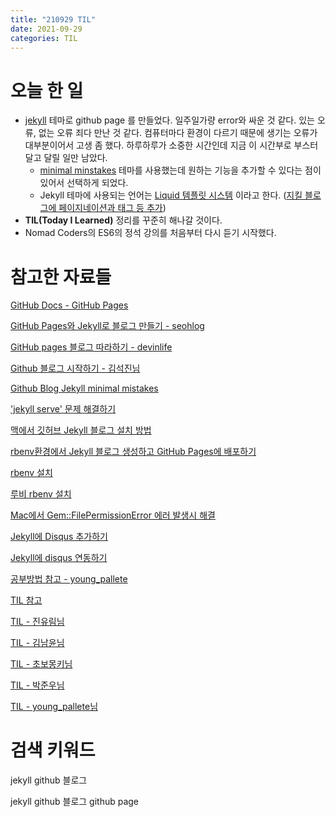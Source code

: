 ```yaml
---
title: "210929 TIL"
date: 2021-09-29
categories: TIL
---
```

# 오늘 한 일

- [jekyll](https://jekyllrb.com/) 테마로 github page 를 만들었다. 일주일가량 error와 싸운 것 같다. 있는 오류, 없는 오류 죄다 만난 것 같다. 컴퓨터마다 환경이 다르기 때문에 생기는 오류가 대부분이어서 고생 좀 했다. 하루하루가 소중한 시간인데 지금 이 시간부로 부스터 달고 달릴 일만 남았다.
  - [minimal minstakes](https://github.com/mmistakes/minimal-mistakes) 테마를 사용했는데 원하는 기능을 추가할 수 있다는 점이 있어서 선택하게 되었다.
  - Jekyll 테마에 사용되는 언어는 [Liquid 템플릿 시스템](http://jekyllrb-ko.github.io/docs/variables/) 이라고 한다. ([지킬 블로그에 페이지네이션과 태그 등 추가](https://nolboo.kim/blog/2014/01/09/upgrade-jekyll-github-blog/))
- **TIL(Today I Learned)** 정리를 꾸준히 해나갈 것이다.
- Nomad Coders의 ES6의 정석 강의를 처음부터 다시 듣기 시작했다. 

# 참고한 자료들

[GitHub Docs - GitHub Pages](https://docs.github.com/en/pages/getting-started-with-github-pages)

[GitHub Pages와 Jekyll로 블로그 만들기 - seohlog](https://seyong.me/blog/makeblogwithjekyll/)

[GitHub pages 블로그 따라하기 - devinlife](https://devinlife.com/howto/)

[Github 블로그 시작하기 - 김석진님](https://honbabzone.com/jekyll/start-gitHubBlog/#step-3-%EB%A1%9C%EC%BB%AC-%EA%B0%9C%EB%B0%9C-%ED%99%98%EA%B2%BD%EC%9D%84-%EC%9C%84%ED%95%9C-%EB%A3%A8%EB%B9%84%EC%84%A4%EC%B9%98)

[Github Blog Jekyll minimal mistakes](https://velog.io/@eona1301/Github-Blog-Jekyll-minimal-mistakes)

['jekyll serve' 문제 해결하기](https://ychae-leah.tistory.com/15)

[맥에서 깃허브 Jekyll 블로그 설치 방법](https://qanondev.tistory.com/1)

[rbenv환경에서 Jekyll 블로그 생성하고 GitHub Pages에 배포하기](https://lhy.kr/create-jekyll-blog-using-rbenv-and-github-pages)

[rbenv 설치](https://kbs4674.tistory.com/187)

[루비 rbenv 설치](https://developak.tistory.com/entry/Ruby-%EB%A3%A8%EB%B9%84-rbenv-%EC%84%A4%EC%B9%98)

[Mac에서 Gem::FilePermissionError 에러 발생시 해결](https://jojoldu.tistory.com/288)

[Jekyll에 Disqus 추가하기](https://infiduk.github.io/2019/10/28/disqus.html)

[Jekyll에 disqus 연동하기](https://chobolife.github.io/blog/2019/08/16/jekyll-disqus/)



[공부방법 참고 - young_pallete](https://velog.io/@young_pallete)

[TIL 참고](https://doing7.tistory.com/4)

[TIL - 진유림님](http://milooy.github.io/TIL/)

[TIL - 김남윤님](https://github.com/cheese10yun/TIL)

[TIL - 초보몽키님](https://wayhome25.github.io/)

[TIL - 박준우님](https://junwoo45.github.io/2019-09-10-til_%ED%9B%84%EA%B8%B0/)

[TIL - young_pallete님](https://nonstop-fender-e38.notion.site/TIL-e94d9b568a704b3196d0f2851db49410)

# 검색 키워드

jekyll github 블로그

jekyll github 블로그 github page